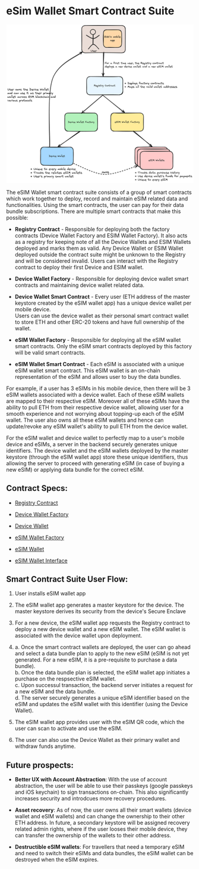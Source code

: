 
# eSim Wallet Smart Contract Suite

![](./resources/eSIMWallet-SCS.png)

The eSIM Wallet smart contract suite consists of a group of smart contracts which work together to deploy, record and maintain eSIM related data and functionalities. Using the smart contracts, the user can pay for their data bundle subscriptions. There are multiple smart contracts that make this possible:  
* **Registry Contract** - Responsible for deploying both the factory contracts (Device Wallet Factory and ESIM Wallet Factory). It also acts as a registry for keeping note of all the Device Wallets and ESIM Wallets deployed and marks them as valid. Any Device Wallet or ESIM Wallet deployed outside the contract suite might be unknown to the Registry and will be considered invalid. Users can interact with the Registry contract to deploy their first Device and ESIM wallet.  

* **Device Wallet Factory** - Responsible for deploying device wallet smart contracts and maintaining device wallet related data.  

* **Device Wallet Smart Contract** - Every user (ETH address of the master keystore created by the eSIM wallet app) has a unique device wallet per mobile device.  
Users can use the device wallet as their personal smart contract wallet to store ETH and other ERC-20 tokens and have full ownership of the wallet.    

* **eSIM Wallet Factory** - Responsible for deploying all the eSIM wallet smart contracts. Only the eSIM smart contracts deployed by this factory will be valid smart contracts.  

* **eSIM Wallet Smart Contract** - Each eSIM is associated with a unique eSIM wallet smart contract. This eSIM wallet is an on-chain representation of the eSIM and allows user to buy the data bundles.  

For example, if a user has 3 eSIMs in his mobile device, then there will be 3 eSIM wallets associated with a device wallet. Each of these eSIM wallets are mapped to their respective eSIM. Moreover all of these eSIMs have the ability to pull ETH from their respective device wallet, allowing user for a smooth experience and not worrying about topping-up each of the eSIM wallet. The user also owns all these eSIM wallets and hence can update/revoke any eSIM wallet's ability to pull ETH from the device wallet.

For the eSIM wallet and device wallet to perfectly map to a user's mobile device and eSIMs, a server in the backend securely generates unique identifiers. The device wallet and the eSIM wallets deployed by the master keystore (through the eSIM wallet app) store these unique identifiers, thus allowing the server to proceed with generating eSIM (in case of buying a new eSIM) or applying data bundle for the correct eSIM.


## Contract Specs:

* [Registry Contract](./docs/Registry.md)

* [Device Wallet Factory](./docs/device-wallet/DeviceWalletFactory.md)  

* [Device Wallet](./docs/device-wallet/DeviceWallet.md)  

* [eSIM Wallet Factory](./docs/esim-wallet/ESIMWalletFactory.md)  

* [eSIM Wallet](./docs/esim-wallet/ESIMWallet.md)

* [eSIM Wallet Interface](./docs/interfaces/IOwnableESIMWallet.md)

## Smart Contract Suite User Flow:

1. User installs eSIM wallet app  

2. The eSIM wallet app generates a master keystore for the device. The master keystore derives its security from the device's Secure Enclave  
    
3. For a new device, the eSIM wallet app requests the Registry contract to deploy a new device wallet and a new eSIM wallet. The eSIM wallet is associated with the device wallet upon deployment.  
    
4. a. Once the smart contract wallets are deployed, the user can go ahead and select a data bundle plan to apply to the new eSIM (eSIM is not yet generated. For a new eSIM, it is a pre-requisite to purchase a data bundle).  
b. Once the data bundle plan is selected, the eSIM wallet app initiates a purchase on the respsective eSIM wallet.  
c. Upon successul transaction, the backend server initiates a request for a new eSIM and the data bundle.  
d. The server securely generates a unique eSIM identifier based on the eSIM and updates the eSIM wallet with this identifier (using the Device Wallet).  

5. The eSIM wallet app provides user with the eSIM QR code, which the user can scan to activate and use the eSIM.  

6. The user can also use the Device Wallet as their primary wallet and withdraw funds anytime.  


## Future prospects:

* **Better UX with Account Abstraction**: With the use of account abstraction, the user will be able to use their passkeys (google passkeys and iOS keychain) to sign transactions on-chain. This also significantly increases security and introdcues more recovery procedures.  

* **Asset recovery**: As of now, the user owns all their smart wallets (device wallet and eSIM wallets) and can change the ownership to their other ETH address. In future, a secondary keystore will be assigned recovery related admin rights, where if the user looses their mobile device, they can transfer the ownership of the wallets to their other address.  

* **Destructible eSIM wallets**: For travellers that need a temporary eSIM and need to switch their eSIMs and data bundles, the eSIM wallet can be destroyed when the eSIM expires.  
